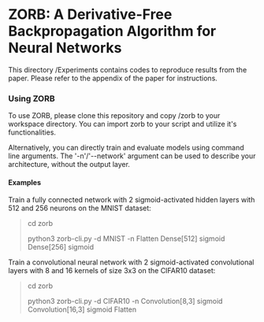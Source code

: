 # ZORB: A Derivative-Free Backpropagation Algorithm for Neural Networks

This directory /Experiments contains codes to reproduce results from the paper.
Please refer to the appendix of the paper for instructions.

### Using ZORB

To use ZORB, please clone this repository and copy /zorb to your workspace directory.
You can import zorb to your script and utilize it's functionalities.

Alternatively, you can directly train and evaluate models using command line arguments.
The '-n'/'--network' argument can be used to describe your architecture, without the output layer.

#### Examples

Train a fully connected network with 2 sigmoid-activated hidden layers with 512 and 256 neurons on the MNIST dataset:

> cd zorb
>
> python3 zorb-cli.py -d MNIST -n Flatten Dense[512] sigmoid Dense[256] sigmoid

Train a convolutional neural network with 2 sigmoid-activated convolutional layers with 8 and 16 kernels of size 3x3 on the CIFAR10 dataset:

> cd zorb
>
> python3 zorb-cli.py -d CIFAR10 -n Convolution[8,3] sigmoid Convolution[16,3] sigmoid Flatten
